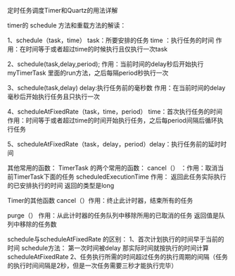 定时任务调度Timer和Quartz的用法详解

timer的 schedule 方法和重载方法的解读：

1、schedule（task，time）  task：所要安排的任务   time ：执行任务的时间
作用：在时间等于或者超过time的时候执行且仅执行一次task

2、schedule(task,delay,period);
作用：当前时间的delay秒后开始执行 myTimerTask 里面的run方法，之后每隔period秒执行一次

3、schedule(task,delay)  delay:执行任务前的毫秒数
作用：在当前时间的delay毫秒后开始执行任务且只执行一次

4、scheduleAtFixedRate（task，time，period） time：首次执行任务的时间
作用：时间等于或者超过time的时间开始执行任务，之后每period间隔后循环执行任务

5、scheduleAtFixedRate（task，delay，period）delay：执行任务前的延时时间


其他常用的函数：
TimerTask 的两个常用的函数： cancel（） ：作用：取消当前TimerTask下面的任务
scheduledExecutionTime 作用： 返回此任务实际执行的已安排执行的时间 返回的类型是long

Timer的其他函数  cancel（）作用：终止此计时器，结束所有的任务

purge（） 作用：从此计时器的任务队列中移除所用的已取消的任务 返回值是队列中移除的任务数


schedule与scheduleAtFixedRate 的区别：
1、首次计划执行的时间早于当前的时间
    schedule方法：  第一次时间被delay  那实际时间就按执行的时间计算
    scheduleAtFixedRate 
2、任务执行所需的时间超过任务的执行周期的间隔（任务的执行时间间隔是2秒，但是一次任务需要三秒才能执行完毕）
